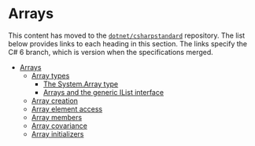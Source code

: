 # Arrays

This content has moved to the [`dotnet/csharpstandard`](https://github.com/dotnet/csharpstandard) repository.
The list below provides links to each heading in this section. The links specify the C# 6 branch, which is version when the specifications merged.

- <a id="arrays"></a>[Arrays](https://github.com/dotnet/csharpstandard/blob/draft-v6/standard/arrays.md#16-arrays)
  - <a id="array-types"></a>[Array types](https://github.com/dotnet/csharpstandard/blob/draft-v6/standard/arrays.md#162-array-types)
    - <a id="the-systemarray-type"></a>[The System.Array type](https://github.com/dotnet/csharpstandard/blob/draft-v6/standard/arrays.md#1622-the-systemarray-type)
    - <a id="arrays-and-the-generic-ilist-interface"></a>[Arrays and the generic IList interface](https://github.com/dotnet/csharpstandard/blob/draft-v6/standard/arrays.md#1623-arrays-and-the-generic-collection-interfaces)
  - <a id="array-creation"></a>[Array creation](https://github.com/dotnet/csharpstandard/blob/draft-v6/standard/arrays.md#163-array-creation)
  - <a id="array-element-access"></a>[Array element access](https://github.com/dotnet/csharpstandard/blob/draft-v6/standard/arrays.md#164-array-element-access)
  - <a id="array-members"></a>[Array members](https://github.com/dotnet/csharpstandard/blob/draft-v6/standard/arrays.md#165-array-members)
  - <a id="array-covariance"></a>[Array covariance](https://github.com/dotnet/csharpstandard/blob/draft-v6/standard/arrays.md#166-array-covariance)
  - <a id="array-initializers"></a>[Array initializers](https://github.com/dotnet/csharpstandard/blob/draft-v6/standard/arrays.md#167-array-initializers)
